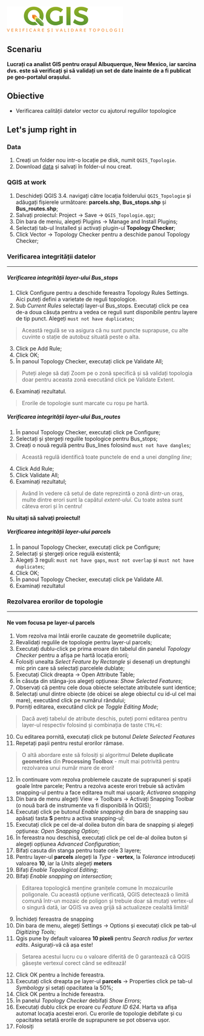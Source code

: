 ![logo](https://github.com/iungurianu/qgis-pe-intelesul-tuturor/blob/master/04_QGIS_Verificare_si_validare_topologii/verificare_topologii_logo.png)
## Scenariu
**Lucrați ca analist GIS pentru orașul Albuquerque, New Mexico, iar sarcina dvs. este să verificați și să validați un set de date înainte de a fi publicat pe geo-portalul orașului.**

## Obiective
* Verificarea calității datelor vector cu ajutorul regulilor topologice

## Let's jump right in
### Data
1. Creați un folder nou intr-o locație pe disk, numit `QGIS_Topologie`.
2. Download [data](https://github.com/iungurianu/qgis-pe-intelesul-tuturor/tree/master/04_QGIS_Verificare_si_validare_topologii/Data) și salvați în folder-ul nou creat.
### QGIS at work
1. Deschideți QGIS 3.4. navigați către locația folderului `QGIS_Topologie` și adăugați fișierele următoare: **parcels.shp**, **Bus_stops.shp** și **Bus_routes.shp**;
2. Salvați proiectul: Project -> Save -> `QGIS_Topologie.qgz`;
3. Din bara de meniu, alegeți Plugins -> Manage and Install Plugins;
4. Selectați tab-ul Installed și activați plugin-ul **Topology Checker**;
5. Click Vector -> Topology Checker pentru a deschide panoul Topology Checker;
### Verificarea integrității datelor
****
##### Verificarea integrității layer-ului Bus_stops
1. Click Configure pentru a deschide fereastra Topology Rules Settings. Aici puteți defini a varietate de reguli topologice.
2. Sub *Current Rules* selectați layer-ul Bus_stops. Executați click pe cea de-a doua căsuța pentru a vedea ce reguli sunt disponibile pentru layere de tip punct. Alegeți `must not have duplicates`;
> Această regulă se va asigura că nu sunt puncte suprapuse, cu alte cuvinte o stație de autobuz situată peste o alta.
3. Click pe Add Rule;
4. Click OK;
5. În panoul Topology Checker, executați click pe Validate All;
> Puteți alege să dați Zoom pe o zonă specifică și să validați topologia doar pentru aceasta zonă executând click pe Validate Extent.
6. Examinați rezultatul.
> Erorile de topologie sunt marcate cu roșu pe hartă.

##### Verificarea integrității layer-ului Bus_routes
1. În panoul Topology Checker, executați click pe Configure;
2. Selectați și ștergeți regulile topologice pentru Bus_stops;
3. Creați o nouă regulă pentru Bus_lines folosind `must not have dangles`;
> Această regulă identifică toate punctele de end a unei *dangling line*;
4. Click Add Rule;
5. Click Validate All;
6. Examinați rezultatul;
> Având în vedere că setul de date reprezintă o zonă dintr-un oraș, multe dintre erori sunt la capătul *extent-ului*. Cu toate astea sunt câteva erori și în centru!

**Nu uitați să salvați proiectul!**

##### Verificarea integrității layer-ului parcels
1. În panoul Topology Checker, executați click pe Configure;
2. Selectați și ștergeți orice regulă existentă;
3. Alegeți 3 reguli: `must not have gaps`, `must not overlap` și `must not have duplicates`;
4. Click OK;
5. În panoul Topology Checker, executați click pe Validate All.
6. Examinați rezultatul
### Rezolvarea erorilor de topologie
****
#### Ne vom focusa pe layer-ul parcels
1. Vom rezolva mai întâi erorile cauzate de geometriile duplicate;
2. Revalidați regulile de topologie pentru layer-ul parcels;
3. Executați dublu-click pe prima eroare din tabelul din panelul *Topology Checker* pentru a afișa pe hartă locația erorii;
4. Folosiți unealta *Select Feature by Rectangle* și desenați un dreptunghi mic prin care să selectați parcelele dublate;
5. Executați Click dreapta -> Open Attribute Table;
6. În căsuța din stânga-jos alegeți opțiunea: *Show Selected Features*;
7. Observați că pentru cele doua obiecte selectate atributele sunt identice;
8. Selectați unul dintre obiecte (de obicei se alege obiectul cu id-ul cel mai mare), executând click pe numărul rândului;
9. Porniți editarea, executând click pe *Toggle Editing Mode*;
> Dacă aveți tabelul de atribute deschis, puteți porni editarea pentru layer-ul respectiv folosind și combinația de taste `CTRL+E`:
10. Cu editarea pornită, executați click pe butonul *Delete Selected Features*
11. Repetați pașii pentru restul erorilor rămase.

>O altă abordare este să folosiți și algoritmul **Delete duplicate geometries** din **Processing Toolbox** - mult mai potrivită pentru rezolvarea unui număr mare de erori!

12. În continuare vom rezolva problemele cauzate de suprapuneri și spații goale între parcele;
 Pentru a rezolva aceste erori trebuie să activăm snapping-ul pentru a face editarea mult mai ușoară;
 *Activarea snapping*
1. Din bara de menu alegeți View -> Toolbars -> Activați Snapping Toolbar (o nouă bară de instrumente va fi disponibilă în QGIS);
2. Executați click pe butonul *Enable snapping* din bara de snapping sau apăsați tasta **S** pentru a activa snapping-ul;
3. Executați click pe cel de-al doilea buton din bara de snapping și alegeți opțiunea: *Open Snapping Option*;
4. În fereastra nou deschisă, executați click pe cel de-al doilea buton și alegeți opțiunea *Advanced Configuration*;
5. Bifați casuta din stanga pentru toate cele 3 layere;
6. Pentru layer-ul **parcels** alegeți la *Type* - **vertex**, la *Tolerance* introduceți valoarea **10**, iar la *Units* alegeți **meters**
7. Bifați *Enable Topological Editing*;
8. Bifați *Enable snapping on intersection*;
> Editarea topologică menține granițele comune în mozaicurile poligonale. Cu această opțiune verificată, QGIS detectează o limită comună într-un mozaic de poligon și trebuie doar să mutați vertex-ul o singură dată, iar QGIS va avea grijă să actualizeze cealaltă limită!
9. Închideți fereastra de snapping
10. Din bara de menu, alegeți Settings -> Options și executați click pe tab-ul *Digitizing Tools*;
11. Qgis pune by default valoarea **10 pixeli** pentru *Search radius for vertex edits*. Asigurați-vă că așa este!
> Setarea acestui lucru cu o valoare diferită de 0 garantează că QGIS găsește vertexul corect când se editează!
12. Click OK pentru a închide fereastra.
13. Executați click dreapta pe layer-ul **parcels** -> Properties click pe tab-ul *Symbology* și setați opacitatea la 50%;
14. Click OK pentru a închide fereastra.
15. În panelul *Topology Checker* debifați *Show Errors*;
16. Executați dublu click pe eroare cu *Feature ID 624*. Harta va afișa automat locația acestei erori. Cu erorile de topologie debifate și cu opacitatea setată erorile de suprapunere se pot observa ușor.
17. Folosiți
